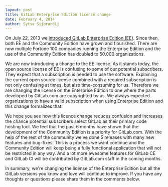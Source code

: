 ```yaml
---
layout: post
title: GitLab Enterprise Edition license change
date: February 4, 2014
author: Sytse Sijbrandij
---
```

On July 22, 2013 we [introduced GitLab Enterprise Edition (EE)](http://blog.gitlab.org/announcing-gitlab-enterprise-edition/).
Since then, both EE and the Community Edition have grown and flourished.
There are now multiple Fortune 100 companies running the Enterprise Edition and the use of the Community Edition has doubled to 50.000 organizations.

We are now introducing a change to the EE license. As it stands today, the open source license of EE is confusing to some of our potential subscribers.
They expect that a subscription is needed to use the software.
Explaining the current open source license combined with a required subscription is not only confusing at times, but also time-consuming for us.
Therefore we are changing the license on the Enterprise Edition to one where the parts developed by GitLab.com are copyrighted by us.
We always expected organizations to have a valid subscription when using Enterprise Edition and this change formalizes that.

We hope you see how this licence change reduces confusion and increases the chance potential subscribers select GitLab as their primary code hosting tool.
We feel that the past 6 months have shown that the development of the Community Edition is a priority for GitLab.com.
With the help of the rest of the community we've done 5 releases with many new features and bug-fixes.
This is a process we want continue and the Community Edition will keep being a fully functional application that will not be restricted in any way.
And a lot more awesome features for GitLab CE and GitLab CI will be contributed by GitLab.com staff in the coming months.

In summary, we're changing the license of the Enterprise Edition but all the GitLab versions you know and love will continue to improve.
If you have any thoughts or questions please share them in the comments below.
